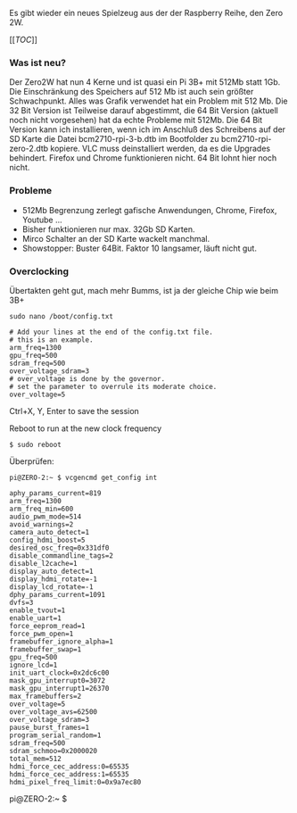 Es gibt wieder ein neues Spielzeug aus der der Raspberry Reihe, den Zero 2W.

[[_TOC_]]

### Was ist neu?

Der Zero2W hat nun 4 Kerne und ist quasi ein Pi 3B+ mit 512Mb statt 1Gb.
Die Einschränkung des Speichers auf 512 Mb ist auch sein größter Schwachpunkt.
Alles was Grafik verwendet hat ein Problem mit 512 Mb.
Die 32 Bit Version ist Teilweise darauf abgestimmt, die 64 Bit Version (aktuell noch nicht vorgesehen) hat da echte Probleme mit 512Mb.
Die 64 Bit Version kann ich installieren, wenn ich im Anschluß des Schreibens auf der SD Karte die Datei bcm2710-rpi-3-b.dtb im Bootfolder
zu bcm2710-rpi-zero-2.dtb kopiere.
VLC muss deinstalliert werden, da es die Upgrades behindert. Firefox und Chrome funktionieren nicht.
64 Bit lohnt hier noch nicht.

### Probleme

* 512Mb Begrenzung zerlegt gafische Anwendungen, Chrome, Firefox, Youtube ...
* Bisher funktionieren nur max. 32Gb SD Karten.
* Mirco Schalter an der SD Karte wackelt manchmal. 
* Showstopper: Buster 64Bit. Faktor 10 langsamer, läuft nicht gut.

### Overclocking

Übertakten geht gut, mach mehr Bumms, ist ja der gleiche Chip wie beim 3B+
~~~
sudo nano /boot/config.txt
~~~

~~~
# Add your lines at the end of the config.txt file.
# this is an example.
arm_freq=1300
gpu_freq=500
sdram_freq=500
over_voltage_sdram=3
# over_voltage is done by the governor.
# set the parameter to overrule its moderate choice.
over_voltage=5
~~~

Ctrl+X, Y, Enter to save the session

Reboot to run at the new clock frequency

~~~
$ sudo reboot
~~~

Überprüfen:
~~~
pi@ZERO-2:~ $ vcgencmd get_config int
~~~
~~~
aphy_params_current=819
arm_freq=1300
arm_freq_min=600
audio_pwm_mode=514
avoid_warnings=2
camera_auto_detect=1
config_hdmi_boost=5
desired_osc_freq=0x331df0
disable_commandline_tags=2
disable_l2cache=1
display_auto_detect=1
display_hdmi_rotate=-1
display_lcd_rotate=-1
dphy_params_current=1091
dvfs=3
enable_tvout=1
enable_uart=1
force_eeprom_read=1
force_pwm_open=1
framebuffer_ignore_alpha=1
framebuffer_swap=1
gpu_freq=500
ignore_lcd=1
init_uart_clock=0x2dc6c00
mask_gpu_interrupt0=3072
mask_gpu_interrupt1=26370
max_framebuffers=2
over_voltage=5
over_voltage_avs=62500
over_voltage_sdram=3
pause_burst_frames=1
program_serial_random=1
sdram_freq=500
sdram_schmoo=0x2000020
total_mem=512
hdmi_force_cec_address:0=65535
hdmi_force_cec_address:1=65535
hdmi_pixel_freq_limit:0=0x9a7ec80
~~~
pi@ZERO-2:~ $

